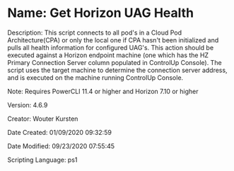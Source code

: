 ﻿# Name: Get Horizon UAG Health

Description: This script connects to all pod's in a Cloud Pod Architecture(CPA) or only the local one if CPA hasn't been initialized and pulls all health information for configured UAG's. 
This action should be executed against a Horizon endpoint machine (one which has the HZ Primary Connection Server column populated in ControlUp Console). The script uses the target machine to determine the connection server address, and is executed on the machine running ControlUp Console.

Note: Requires PowerCLI 11.4 or higher and Horizon 7.10 or higher

Version: 4.6.9

Creator: Wouter Kursten

Date Created: 01/09/2020 09:32:59

Date Modified: 09/23/2020 07:55:45

Scripting Language: ps1

